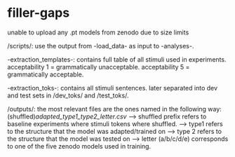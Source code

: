# filler-gaps
unable to upload any .pt models from zenodo due to size limits 

/scripts/: use the output from -load_data- as input to -analyses-. 

-extraction_templates-: contains full table of all stimuli used in experiments. acceptability 1 = grammatically unacceptable. acceptability 5 = grammatically acceptable. 

-extraction_toks-: contains all stimuli sentences. later separated into dev and test sets in /dev_toks/ and /test_toks/. 

/outputs/: the most relevant files are the ones named in the following way: (shuffled)_adapted_type1_type2_letter.csv_
--> shuffled prefix refers to baseline experiments where stimuli tokens where shuffled.
--> type1 refers to the structure that the model was adapted/trained on
--> type 2 refers to the structure that the model was tested on
--> letter (a/b/c/d/e) corresponds to one of the five zenodo models used in training.
